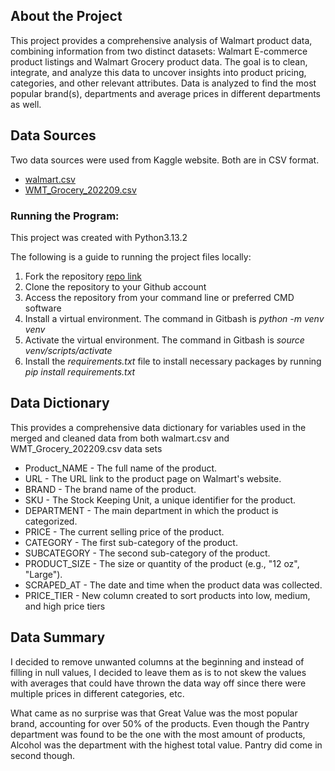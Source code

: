 ## About the Project

This project provides a comprehensive analysis of Walmart product data, combining information from two distinct datasets: Walmart E-commerce product listings and Walmart Grocery product data. The goal is to clean, integrate, and analyze this data to uncover insights into product pricing, categories, and other relevant attributes. Data is analyzed to find the most popular brand(s), departments and average prices in different departments as well. 

## Data Sources
Two data sources were used from Kaggle website. Both are in CSV format. 
- [walmart.csv](https://www.kaggle.com/datasets/hikageshinomori/walmart-e-commerce-product-data)
- [WMT_Grocery_202209.csv](https://www.kaggle.com/datasets/thedevastator/product-prices-and-sizes-from-walmart-grocery)


### Running the Program:
This project was created with Python3.13.2

The following is a guide to running the project files locally:

1. Fork the repository [repo link](https://github.com/angeldthompson/price_project.git)  
2. Clone the repository to your Github account
3. Access the repository from your command line or preferred CMD software
4. Install a virtual environment. The command in Gitbash is *python -m venv venv*
5. Activate the virtual environment. The command in Gitbash is *source venv/scripts/activate*
6. Install the *requirements.txt* file to install necessary packages by running *pip install requirements.txt* 

## Data Dictionary 
This provides a comprehensive data dictionary for variables used in the merged and cleaned data from  both walmart.csv and  WMT_Grocery_202209.csv data sets

- Product_NAME - The full name of the product.
- URL - The URL link to the product page on Walmart's website.
- BRAND - The brand name of the product.
- SKU - The Stock Keeping Unit, a unique identifier for the product.
- DEPARTMENT - The main department in which the product is categorized.
- PRICE - The current selling price of the product.
- CATEGORY - The first sub-category of the product.
- SUBCATEGORY - The second sub-category of the product.
- PRODUCT_SIZE - The size or quantity of the product (e.g., "12 oz", "Large").
- SCRAPED_AT - The date and time when the product data was collected.
- PRICE_TIER - New column created to sort products into low, medium, and high price tiers


## Data Summary
I decided to remove unwanted columns at the beginning and instead of filling in null values, I decided to leave them as is to not skew the values with averages that could have thrown the data way off since there were multiple prices in different categories, etc. 

What came as no surprise was that Great Value was the most popular brand, accounting for over 50% of the products. Even though the Pantry department was found to be the one with the most amount of products, Alcohol was the department with the highest total value. Pantry did come in second though. 